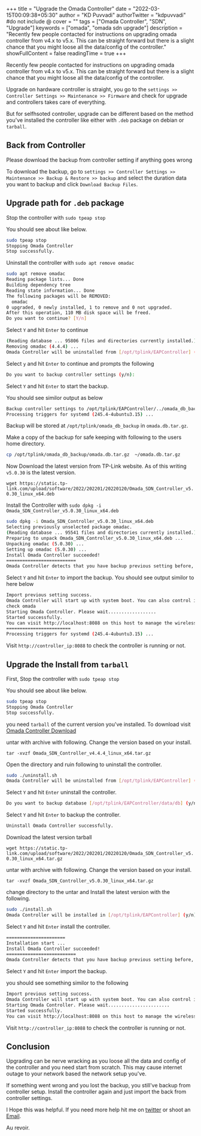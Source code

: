 +++
title = "Upgrade the Omada Controller"
date = "2022-03-15T00:09:38+05:30"
author = "KD Puvvadi"
authorTwitter = "kdpuvvadi" #do not include @
cover = ""
tags = ["Omada Controller", "SDN", "Upgrade"]
keywords = ["omada", "omada sdn upgrade"]
description = "Recently few people contacted for instructions on upgrading omada controller from v4.x to v5.x. This can be straight forward but there is a slight chance that you might loose all the data/config of the controller."
showFullContent = false
readingTime = true
+++

Recently few people contacted for instructions on upgrading omada controller from v4.x to v5.x. This can be straight forward but there is a slight chance that you might loose all the data/config of the controller.

Upgrade on hardware controller is straight, you go to the ` settings >> Controller Settings >> Maintenance >> Firmware ` and check for upgrade and controllers takes care of everything.

But for selfhsoted controller, upgrade can be different based on the method you've installed the controller like either with ` .deb ` package on debian or ` tarball `.

## Back from Controller

Please download the backup from controller setting if anything goes wrong

To download the backup, go to ` settings >> Controller Settings >> Maintenance >> Backup & Restore >> backup ` and select the duration data you want to backup and click ` Download Backup Files `.

## Upgrade path for `.deb` package

Stop the controller with ` sudo tpeap stop `

You should see about like below.

```bash
sudo tpeap stop
Stopping Omada Controller
Stop successfully.
```

Uninstall the controller with `sudo apt remove omadac`

```bash
sudo apt remove omadac
Reading package lists... Done
Building dependency tree
Reading state information... Done
The following packages will be REMOVED:
  omadac
0 upgraded, 0 newly installed, 1 to remove and 0 not upgraded.
After this operation, 110 MB disk space will be freed.
Do you want to continue? [Y/n]
```

Select `Y` and hit `Enter` to continue

```bash
(Reading database ... 95806 files and directories currently installed.)
Removing omadac (4.4.4) ...
Omada Controller will be uninstalled from [/opt/tplink/EAPController] (y/n):
```

Select `y` and hit `Enter` to continue and prompts the following

```bash
Do you want to backup controller settings (y/n):
```

Select `Y` and hit `Enter` to start the backup.

You should see similor output as below

``` bash
Backup controller settings to /opt/tplink/EAPController/../omada_db_backup success.
Processing triggers for systemd (245.4-4ubuntu3.15) ...
```

Backup will be stored at `/opt/tplink/omada_db_backup` in `omada.db.tar.gz`.

Make a copy of the backup for safe keeping with following to the users home directory.

```bash
cp /opt/tplink/omada_db_backup/omada.db.tar.gz  ~/omada.db.tar.gz
```

Now Download the latest version from TP-Link website. As of this writing `v5.0.30` is the latest version.

`wget https://static.tp-link.com/upload/software/2022/202201/20220120/Omada_SDN_Controller_v5.0.30_linux_x64.deb`

Install the Controller with `sudo dpkg -i Omada_SDN_Controller_v5.0.30_linux_x64.deb`

``` bash
sudo dpkg -i Omada_SDN_Controller_v5.0.30_linux_x64.deb
Selecting previously unselected package omadac.
(Reading database ... 95541 files and directories currently installed.)
Preparing to unpack Omada_SDN_Controller_v5.0.30_linux_x64.deb ...
Unpacking omadac (5.0.30) ...
Setting up omadac (5.0.30) ...
Install Omada Controller succeeded!
==========================
Omada Controller detects that you have backup previous setting before, will you import it (y/n):
```

Select `Y` and hit `Enter` to import the backup. You should see output similor to here below

``` bash
Import previous setting success.
Omada Controller will start up with system boot. You can also control it by [/usr/bin/tpeap].
check omada
Starting Omada Controller. Please wait..................
Started successfully.
You can visit http://localhost:8088 on this host to manage the wireless network.
========================
Processing triggers for systemd (245.4-4ubuntu3.15) ...
```

Visit `http://controller_ip:8088` to check the controller is running or not.

## Upgrade the Install from `tarball`

First, Stop the controller with `sudo tpeap stop`

You should see about like below.

``` bash
sudo tpeap stop
Stopping Omada Controller
Stop successfully.
```

you need `tarball` of the current version you've installed. To download visit [Omada Controller Download](https://www.tp-link.com/en/support/download/omada-software-controller/v4/)

untar with archive with following. Change the version based on your install.

`tar -xvzf Omada_SDN_Controller_v4.4.4_linux_x64.tar.gz`

Open the directory and ruin following to uninstall the controller.

``` bash
sudo ./uninstall.sh
Omada Controller will be uninstalled from [/opt/tplink/EAPController] (y/n): 
```

Select `Y` and hit `Enter` uninstall the controller.

```bash
Do you want to backup database [/opt/tplink/EAPController/data/db] (y/n): 
```

Select `Y` and hit `Enter` to backup the controller.

```bash
Uninstall Omada Controller successfully.
```

Download the latest version tarball

`wget https://static.tp-link.com/upload/software/2022/202201/20220120/Omada_SDN_Controller_v5.0.30_linux_x64.tar.gz`

untar with archive with following. Change the version based on your install.

`tar -xvzf Omada_SDN_Controller_v5.0.30_linux_x64.tar.gz`

change directory to the untar and Install the latest version with the following.

```bash
sudo ./install.sh
Omada Controller will be installed in [/opt/tplink/EAPController] (y/n):
```

Select `Y` and hit `Enter` install the controller.

```bash
======================
Installation start ...
Install Omada Controller succeeded!
==========================
Omada Controller detects that you have backup previous setting before, will you import it (y/n):
```

Select `Y` and hit `Enter` import the backup.

you should see something similor to the following

```bash
Import previous setting success.
Omada Controller will start up with system boot. You can also control it by [/usr/bin/tpeap].
Starting Omada Controller. Please wait.......................
Started successfully.
You can visit http://localhost:8088 on this host to manage the wireless network.
```

Visit `http://controller_ip:8088` to check the controller is running or not.

## Conclusion

Upgrading can be nerve wracking as you loose all the data and config of the controller and you need start from scratch. This may cause internet outage to your network based the network setup you've.

If something went wrong and you lost the backup, you still've backup from controller setup. Install the controller again and just import the back from controller settings.

I Hope this was helpful. If you need more help hit me on [twitter](https://twitter.com/kdpuvvadi) or shoot an [Email](https://blog.puvvadi.me/contact).

Au revoir.
